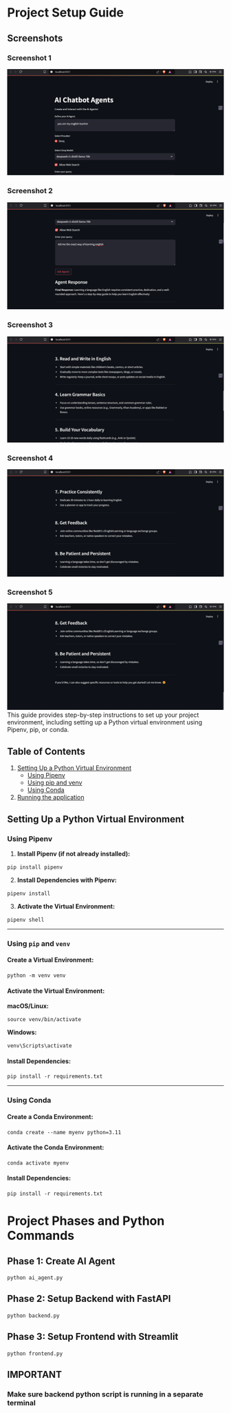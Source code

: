 # Project Setup Guide
## Screenshots

### Screenshot 1
![Screenshot 1](images/1.png)

### Screenshot 2
![Screenshot 2](images/2.png)

### Screenshot 3
![Screenshot 3](images/3.png)

### Screenshot 4
![Screenshot 4](images/4.png)

### Screenshot 5
![Screenshot 5](images/5.png)
This guide provides step-by-step instructions to set up your project environment, including setting up a Python virtual environment using Pipenv, pip, or conda.

## Table of Contents

1. [Setting Up a Python Virtual Environment](#setting-up-a-python-virtual-environment)
   - [Using Pipenv](#using-pipenv)
   - [Using pip and venv](#using-pip-and-venv)
   - [Using Conda](#using-conda)
2. [Running the application](#project-phases-and-python-commands)


## Setting Up a Python Virtual Environment

### Using Pipenv
1. **Install Pipenv (if not already installed):**  
```
pip install pipenv
```

2. **Install Dependencies with Pipenv:** 

```
pipenv install
```

3. **Activate the Virtual Environment:** 

```
pipenv shell
```

---

### Using `pip` and `venv`
#### Create a Virtual Environment:
```
python -m venv venv
```

#### Activate the Virtual Environment:
**macOS/Linux:**
```
source venv/bin/activate
```

**Windows:**
```
venv\Scripts\activate
```

#### Install Dependencies:
```
pip install -r requirements.txt
```

---

### Using Conda
#### Create a Conda Environment:
```
conda create --name myenv python=3.11
```

#### Activate the Conda Environment:
```
conda activate myenv
```

#### Install Dependencies:
```
pip install -r requirements.txt
```


# Project Phases and Python Commands

## Phase 1: Create AI Agent
```
python ai_agent.py
```

## Phase 2: Setup Backend with FastAPI
```
python backend.py
```

## Phase 3: Setup Frontend with Streamlit
```
python frontend.py
```

## IMPORTANT
### Make sure backend python script is running in a separate terminal



